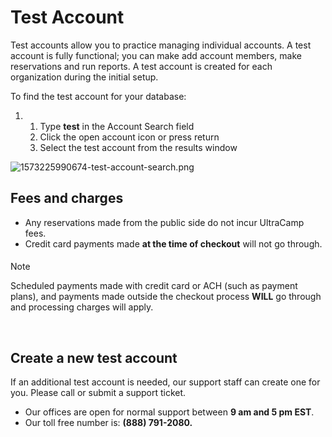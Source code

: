 # Test Account
Test accounts allow you to practice managing individual accounts. A test account is fully functional; you can make add account members, make reservations and run reports. A test account is created for each organization during the initial setup.


To find the test account for your database:


1. 1. Type **test** in the Account Search field
	2. Click the open account icon or press return
	3. Select the test account from the results window


![1573225990674-test-account-search.png](https://help.ultracamp.com/hc/article_attachments/7704095589140/1573225990674-test-account-search.png)  
  



## Fees and charges


* Any reservations made from the public side do not incur UltraCamp fees.
* Credit card payments made **at the time of checkout** will not go through.



#### 
 Note


Scheduled payments made with credit card or ACH (such as payment plans), and payments made outside the checkout process **WILL** go through and processing charges will apply.



 


## Create a new test account


If an additional test account is needed, our support staff can create one for you. Please call or submit a support ticket.


* Our offices are open for normal support between **9 am and 5 pm EST**.
* Our toll free number is: **(888) 791-2080.**


  
  



  
  


